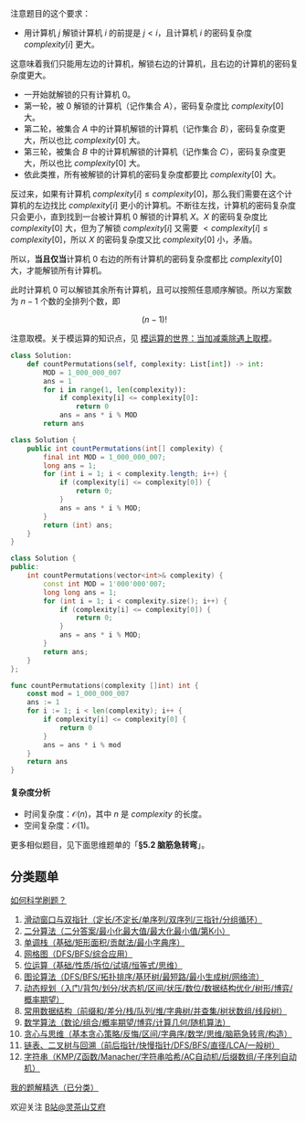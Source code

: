 注意题目的这个要求：

- 用计算机 $j$ 解锁计算机 $i$ 的前提是 $j<i$，且计算机 $i$ 的密码复杂度 $\textit{complexity}[i]$ 更大。

这意味着我们只能用左边的计算机，解锁右边的计算机，且右边的计算机的密码复杂度更大。

- 一开始就解锁的只有计算机 $0$。
- 第一轮，被 $0$ 解锁的计算机（记作集合 $A$），密码复杂度比 $\textit{complexity}[0]$ 大。
- 第二轮，被集合 $A$ 中的计算机解锁的计算机（记作集合 $B$），密码复杂度更大，所以也比 $\textit{complexity}[0]$ 大。
- 第三轮，被集合 $B$ 中的计算机解锁的计算机（记作集合 $C$），密码复杂度更大，所以也比 $\textit{complexity}[0]$ 大。
- 依此类推，所有被解锁的计算机的密码复杂度都要比 $\textit{complexity}[0]$ 大。

反过来，如果有计算机 $\textit{complexity}[i] \le \textit{complexity}[0]$，那么我们需要在这个计算机的左边找比 $\textit{complexity}[i]$ 更小的计算机。不断往左找，计算机的密码复杂度只会更小，直到找到一台被计算机 $0$ 解锁的计算机 $X$。$X$ 的密码复杂度比 $\textit{complexity}[0]$ 大，但为了解锁 $\textit{complexity}[i]$ 又需要 $< \textit{complexity}[i] \le \textit{complexity}[0]$，所以 $X$ 的密码复杂度又比 $\textit{complexity}[0]$ 小，矛盾。

所以，**当且仅当**计算机 $0$ 右边的所有计算机的密码复杂度都比 $\textit{complexity}[0]$ 大，才能解锁所有计算机。

此时计算机 $0$ 可以解锁其余所有计算机，且可以按照任意顺序解锁。所以方案数为 $n-1$ 个数的全排列个数，即 

$$
(n-1)!
$$

注意取模。关于模运算的知识点，见 [模运算的世界：当加减乘除遇上取模](https://leetcode.cn/circle/discuss/mDfnkW/)。

```py [sol-Python3]
class Solution:
    def countPermutations(self, complexity: List[int]) -> int:
        MOD = 1_000_000_007
        ans = 1
        for i in range(1, len(complexity)):
            if complexity[i] <= complexity[0]:
                return 0
            ans = ans * i % MOD
        return ans
```

```java [sol-Java]
class Solution {
    public int countPermutations(int[] complexity) {
        final int MOD = 1_000_000_007;
        long ans = 1;
        for (int i = 1; i < complexity.length; i++) {
            if (complexity[i] <= complexity[0]) {
                return 0;
            }
            ans = ans * i % MOD;
        }
        return (int) ans;
    }
}
```

```cpp [sol-C++]
class Solution {
public:
    int countPermutations(vector<int>& complexity) {
        const int MOD = 1'000'000'007;
        long long ans = 1;
        for (int i = 1; i < complexity.size(); i++) {
            if (complexity[i] <= complexity[0]) {
                return 0;
            }
            ans = ans * i % MOD;
        }
        return ans;
    }
};
```

```go [sol-Go]
func countPermutations(complexity []int) int {
	const mod = 1_000_000_007
	ans := 1
	for i := 1; i < len(complexity); i++ {
		if complexity[i] <= complexity[0] {
			return 0
		}
		ans = ans * i % mod
	}
	return ans
}
```

#### 复杂度分析

- 时间复杂度：$\mathcal{O}(n)$，其中 $n$ 是 $\textit{complexity}$ 的长度。
- 空间复杂度：$\mathcal{O}(1)$。

更多相似题目，见下面思维题单的「**§5.2 脑筋急转弯**」。

## 分类题单

[如何科学刷题？](https://leetcode.cn/circle/discuss/RvFUtj/)

1. [滑动窗口与双指针（定长/不定长/单序列/双序列/三指针/分组循环）](https://leetcode.cn/circle/discuss/0viNMK/)
2. [二分算法（二分答案/最小化最大值/最大化最小值/第K小）](https://leetcode.cn/circle/discuss/SqopEo/)
3. [单调栈（基础/矩形面积/贡献法/最小字典序）](https://leetcode.cn/circle/discuss/9oZFK9/)
4. [网格图（DFS/BFS/综合应用）](https://leetcode.cn/circle/discuss/YiXPXW/)
5. [位运算（基础/性质/拆位/试填/恒等式/思维）](https://leetcode.cn/circle/discuss/dHn9Vk/)
6. [图论算法（DFS/BFS/拓扑排序/基环树/最短路/最小生成树/网络流）](https://leetcode.cn/circle/discuss/01LUak/)
7. [动态规划（入门/背包/划分/状态机/区间/状压/数位/数据结构优化/树形/博弈/概率期望）](https://leetcode.cn/circle/discuss/tXLS3i/)
8. [常用数据结构（前缀和/差分/栈/队列/堆/字典树/并查集/树状数组/线段树）](https://leetcode.cn/circle/discuss/mOr1u6/)
9. [数学算法（数论/组合/概率期望/博弈/计算几何/随机算法）](https://leetcode.cn/circle/discuss/IYT3ss/)
10. [贪心与思维（基本贪心策略/反悔/区间/字典序/数学/思维/脑筋急转弯/构造）](https://leetcode.cn/circle/discuss/g6KTKL/)
11. [链表、二叉树与回溯（前后指针/快慢指针/DFS/BFS/直径/LCA/一般树）](https://leetcode.cn/circle/discuss/K0n2gO/)
12. [字符串（KMP/Z函数/Manacher/字符串哈希/AC自动机/后缀数组/子序列自动机）](https://leetcode.cn/circle/discuss/SJFwQI/)

[我的题解精选（已分类）](https://github.com/EndlessCheng/codeforces-go/blob/master/leetcode/SOLUTIONS.md)

欢迎关注 [B站@灵茶山艾府](https://space.bilibili.com/206214)

